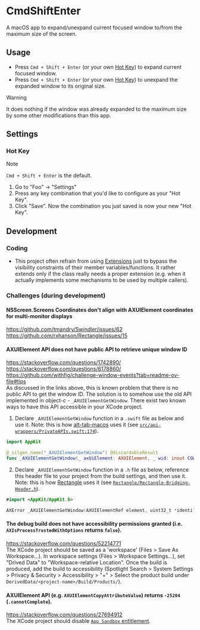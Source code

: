 # CmdShiftEnter
A macOS app to expand/unexpand current focused window to/from the maximum size of the screen.

Usage
-
- Press `Cmd + Shift + Enter` (or your own [Hot Key](#hot-key)) to expand current focused window.
- Press `Cmd + Shift + Enter` (or your own [Hot Key](#hot-key)) to unexpand the expanded window to its original size.

> [!WARNING]
> It does nothing if the window was already expanded to the maximum size by some other modifications than this app.

Settings
- 
### Hot Key

> [!NOTE]  
> `Cmd + Shift + Enter` is the default.

1) Go to "Foo" -> "Settings"
2) Press any key combination that you'd like to configure as your "Hot Key".
3) Click "Save". Now the combination you just saved is now your new "Hot Key".

Development
-

### Coding
- This project often refrain from using [Extensions](https://docs.swift.org/swift-book/documentation/the-swift-programming-language/extensions/) just to bypass the visibility constraints of their member variables/functions. It rather extends only if the class really needs a proper extension (e.g. when it actually implements some mechanisms to be used by multiple callers).

### Challenges (during development)

#### NSScreen.Screens Coordinates don't align with AXUIElement coordinates for multi-monitor displays
https://github.com/tmandry/Swindler/issues/62<br>
https://github.com/rxhanson/Rectangle/issues/15

#### AXUIElement API does not have public API to retrieve unique window ID
https://stackoverflow.com/questions/1742890/<br>
https://stackoverflow.com/questions/6178860/<br>
https://github.com/withfig/challenge-window-events?tab=readme-ov-file#tips<br>
As discussed in the links above, this is known problem that there is no public API to get the window ID. The solution is to somehow use the old API implemented in object-c - `_AXUIElementGetWindow`. There exist two known ways to have this API accessible in your XCode project.
1) Declare `_AXUIElementGetWindow` function in a `.swift` file as below and use it. Note: this is how [alt-tab-macos](https://github.com/lwouis/alt-tab-macos/) uses it (see [`src/api-wrappers/PrivateAPIs.swift:174`](https://github.com/lwouis/alt-tab-macos/blob/f7de2bb6d9ee54686fd5761c939420b5d7f56e1e/src/api-wrappers/PrivateApis.swift#L174)).
```swift
import AppKit

@_silgen_name("_AXUIElementGetWindow") @discardableResult
func _AXUIElementGetWindow(_ axUiElement: AXUIElement, _ wid: inout CGWindowID) -> AXError
```
2) Declare `_AXUIElementGetWindow` function in a `.h` file as below, reference this header file to your project from the build settings, and then use it. Note: this is how [Rectangle](https://github.com/rxhanson/Rectangle/) uses it (see [`Rectangle/Rectangle-Bridging-Header.h`](https://github.com/rxhanson/Rectangle/blob/59e17b3397642dced24e20a3b08108f64ab38b58/Rectangle/Rectangle-Bridging-Header.h)).
```swift
#import <AppKit/AppKit.h>

AXError _AXUIElementGetWindow(AXUIElementRef element, uint32_t *identifier);
```

#### The debug build does not have accessibility permissions granted (i.e. `AXIsProcessTrustedWithOptions` returns `false`).
https://stackoverflow.com/questions/52214771<br>
The XCode project should be saved as a 'workspace' (Files > Save As Workspace...). In workspace settings (Files > Workspace Settings...), set "Drived Data" to "Workspace-relative Location". Once the build is produced, add the build to accessibility (Spotlight Search > System Settings > Privacy & Security > Accessibility > "+" > Select the product build under `DerivedData/<project-name>/Build/Products/`).

#### AXUIElement API (e.g. `AXUIElementCopyAttributeValue`) returns `-25204` (`.cannotComplete`).
https://stackoverflow.com/questions/27694912<br>
The XCode project should disable [`App Sandbox` entitlement](https://developer.apple.com/documentation/bundleresources/entitlements/com.apple.security.app-sandbox).
